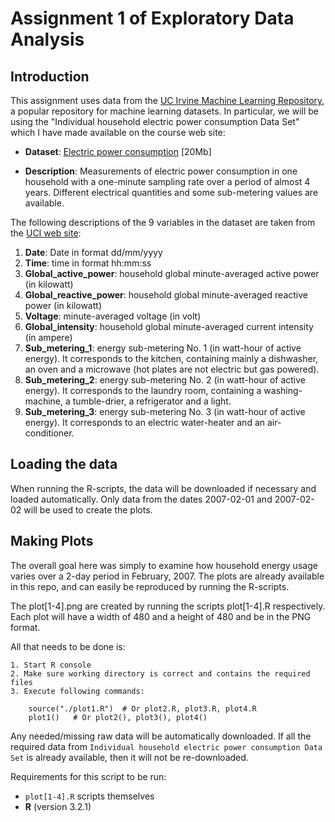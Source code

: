 # Assignment 1 of Exploratory Data Analysis

## Introduction

This assignment uses data from
the <a href="http://archive.ics.uci.edu/ml/">UC Irvine Machine
Learning Repository</a>, a popular repository for machine learning
datasets. In particular, we will be using the "Individual household
electric power consumption Data Set" which I have made available on
the course web site:


* <b>Dataset</b>: <a href="https://d396qusza40orc.cloudfront.net/exdata%2Fdata%2Fhousehold_power_consumption.zip">Electric power consumption</a> [20Mb]

* <b>Description</b>: Measurements of electric power consumption in
one household with a one-minute sampling rate over a period of almost
4 years. Different electrical quantities and some sub-metering values
are available.


The following descriptions of the 9 variables in the dataset are taken
from
the <a href="https://archive.ics.uci.edu/ml/datasets/Individual+household+electric+power+consumption">UCI
web site</a>:

<ol>
<li><b>Date</b>: Date in format dd/mm/yyyy </li>
<li><b>Time</b>: time in format hh:mm:ss </li>
<li><b>Global_active_power</b>: household global minute-averaged active power (in kilowatt) </li>
<li><b>Global_reactive_power</b>: household global minute-averaged reactive power (in kilowatt) </li>
<li><b>Voltage</b>: minute-averaged voltage (in volt) </li>
<li><b>Global_intensity</b>: household global minute-averaged current intensity (in ampere) </li>
<li><b>Sub_metering_1</b>: energy sub-metering No. 1 (in watt-hour of active energy). It corresponds to the kitchen, containing mainly a dishwasher, an oven and a microwave (hot plates are not electric but gas powered). </li>
<li><b>Sub_metering_2</b>: energy sub-metering No. 2 (in watt-hour of active energy). It corresponds to the laundry room, containing a washing-machine, a tumble-drier, a refrigerator and a light. </li>
<li><b>Sub_metering_3</b>: energy sub-metering No. 3 (in watt-hour of active energy). It corresponds to an electric water-heater and an air-conditioner.</li>
</ol>

## Loading the data

When running the R-scripts, the data will be downloaded if necessary and loaded automatically.
Only data from the dates 2007-02-01 and 2007-02-02 will be used to create the plots.

## Making Plots

The overall goal here was simply to examine how household energy usage
varies over a 2-day period in February, 2007. The plots are already available in this repo, and can easily be reproduced by running the R-scripts.

The plot[1-4].png are created by running the scripts plot[1-4].R respectively.
Each plot will have a width of 480 and a height of 480 and be in the PNG format.

All that needs to be done is:

    1. Start R console
    2. Make sure working directory is correct and contains the required files
    3. Execute following commands:
```{r eval=FALSE}    
    source("./plot1.R")  # Or plot2.R, plot3.R, plot4.R
    plot1()   # Or plot2(), plot3(), plot4()
```
Any needed/missing raw data will be automatically downloaded. If all the required data from `Individual household
electric power consumption Data Set` is already available, then it will not be re-downloaded.

Requirements for this script to be run:
- `plot[1-4].R` scripts themselves
- **R** (version 3.2.1)






